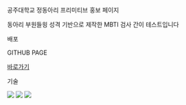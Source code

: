 공주대학교 정동아리 프리미티브 홍보 페이지

동아리 부원들읭 성격 기반으로 제작한 MBTI 검사 간이 테스트입니다

배포

GITHUB PAGE


[바로가기]("https://hyeonji0401.github.io/JoinPrimitive/")


기술

<img src="https://img.shields.io/badge/html5-E34F26?style=for-the-badge&logo=html5&logoColor=white">
<img src="https://img.shields.io/badge/css3-1572B6?style=for-the-badge&logo=css3&logoColor-white">
<img src="https://img.shields.io/badge/javaScript-F7DF1E?style=for-the-badge&logo=javaScript&logoColor=white">
